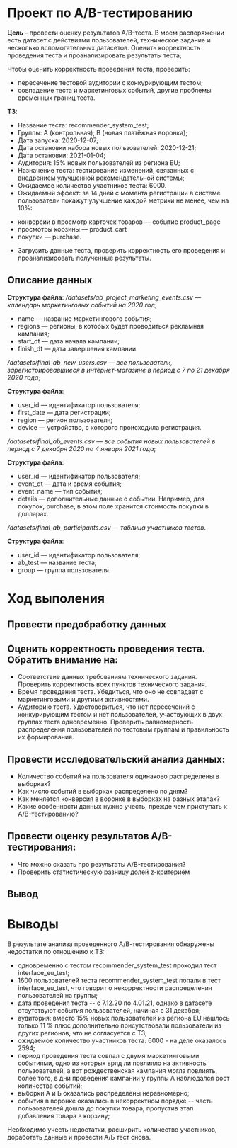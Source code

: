 # Проект по А/B-тестированию
**Цель** - провести оценку результатов A/B-теста. В моем распоряжении есть датасет с действиями пользователей, техническое задание и несколько вспомогательных датасетов.
Оценить корректность проведения теста и проанализировать результаты теста;

Чтобы оценить корректность проведения теста, проверить:
- пересечение тестовой аудитории с конкурирующим тестом;
- совпадение теста и маркетинговых событий, другие проблемы временных границ теста.

**ТЗ**:
* Название теста: recommender_system_test;
* Группы: А (контрольная), B (новая платёжная воронка);
* Дата запуска: 2020-12-07;
* Дата остановки набора новых пользователей: 2020-12-21;
* Дата остановки: 2021-01-04;
* Аудитория: 15% новых пользователей из региона EU;
* Назначение теста: тестирование изменений, связанных с внедрением улучшенной рекомендательной системы;
* Ожидаемое количество участников теста: 6000.
* Ожидаемый эффект: за 14 дней с момента регистрации в системе пользователи покажут улучшение каждой метрики не менее, чем на 10%:
- конверсии в просмотр карточек товаров — событие product_page
- просмотры корзины — product_cart
- покупки — purchase.
* Загрузить данные теста, проверить корректность его проведения и проанализировать полученные результаты.

## Описание данных
**Структура файла**:
 */datasets/ab_project_marketing_events.csv — календарь маркетинговых событий на 2020 год*; 
- name — название маркетингового события;
- regions — регионы, в которых будет проводиться рекламная кампания;
- start_dt — дата начала кампании;
- finish_dt — дата завершения кампании.

*/datasets/final_ab_new_users.csv — все пользователи, зарегистрировавшиеся в интернет-магазине в период с 7 по 21 декабря 2020 года*;

**Структура файла**:
- user_id — идентификатор пользователя;
- first_date — дата регистрации;
- region — регион пользователя;
- device — устройство, с которого происходила регистрация.

*/datasets/final_ab_events.csv — все события новых пользователей в период с 7 декабря 2020 по 4 января 2021 года*;

**Структура файла**:
- user_id — идентификатор пользователя;
- event_dt — дата и время события;
- event_name — тип события;
- details — дополнительные данные о событии. Например, для покупок, purchase, в этом поле хранится стоимость покупки в долларах.

*/datasets/final_ab_participants.csv — таблица участников тестов*.

**Структура файла**:
- user_id — идентификатор пользователя;
- ab_test — название теста;
- group — группа пользователя.

# Ход выполения 
## Провести предобработку данных 
## Оценить корректность проведения теста. Обратить внимание на:
- Соответствие данных требованиям технического задания. Проверить корректность всех пунктов технического задания.
- Время проведения теста. Убедиться, что оно не совпадает с маркетинговыми и другими активностями.
- Аудиторию теста. Удостовериться, что нет пересечений с конкурирующим тестом и нет пользователей, участвующих в двух группах теста одновременно. Проверить равномерность распределения пользователей по тестовым группам и правильность их формирования.
## Провести исследовательский анализ данных:
- Количество событий на пользователя одинаково распределены в выборках?
- Как число событий в выборках распределено по дням?
- Как меняется конверсия в воронке в выборках на разных этапах?
- Какие особенности данных нужно учесть, прежде чем приступать к A/B-тестированию?
## Провести оценку результатов A/B-тестирования:
- Что можно сказать про результаты A/B-тестирования?
- Проверить статистическую разницу долей z-критерием
## Вывод

# Выводы
В результате анализа проведенного А/В-тестирования обнаружены недостатки по отношению к ТЗ:

- одновременно с тестом recommender_system_test проходил тест interface_eu_test;
- 1600 пользователей теста recommender_system_test попали в тест interface_eu_test, что говорит о некорректности распределения пользователей на группы;
- дата проведения теста -- с 7.12.20 по 4.01.21, однако в датасете отсутствуют события пользователей, начиная с 31 декабря;
- аудитория: вместо 15% новых пользователей из региона EU нашлось только 11 % плюс дополнительно присутствовали пользователи из других регионов, что не согласуется с ТЗ;
- ожидаемое количество участников теста: 6000 - на деле оказалось 2594;
- период проведения теста совпал с двумя маркетинговыми событиями, одно из которых вряд ли повлияло на активность пользователей, а вот рождественская кампания могла повлиять, более того, в дни проведения кампании у группы А наблюдался рост количества событий;
- выборки А и Б оказались распределены неравномерно;
- события в воронке оказались в некорректном порядке -- часть пользователей дошла до покупки товара, пропустив этап добавления товара в корзину;

Необходимо учесть недостатки, расширить количество участников, доработать данные и провести А/Б тест снова. 
